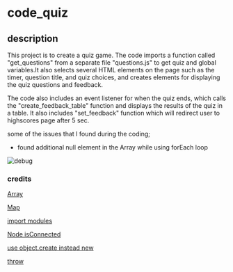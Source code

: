 # code_quiz

## description 
This project is to create a quiz game. The code imports a function called "get_questions" from a separate file "questions.js" to get quiz and global variables.It also selects several HTML elements on the page such as the timer, question title, and quiz choices, and creates elements for displaying the quiz questions and feedback. 

The code also includes an event listener for when the quiz ends, which calls the "create_feedback_table" function and displays the results of the quiz in a table. It also includes "set_feedback" function which will redirect user to highscores page after 5 sec.

some of the issues that I found during the coding;

- found additional null element in the Array while using forEach loop 

![debug]("../assets/images/debug.png")

### credits
[Array](https://developer.mozilla.org/en-US/docs/Web/JavaScript/Reference/Global_Objects/Array)

[Map](https://developer.mozilla.org/en-US/docs/Web/JavaScript/Reference/Global_Objects/Map)

[import modules](https://softauthor.com/javascript-cannot-use-import-statement-outside-a-module/)

[Node isConnected](https://developer.mozilla.org/en-US/docs/Web/API/Node/isConnected)

[use object.create instead new](https://developer.mozilla.org/en-US/docs/Web/JavaScript/Reference/Global_Objects/Object/create)

[throw](https://developer.mozilla.org/en-US/docs/Web/JavaScript/Reference/Statements/throw)